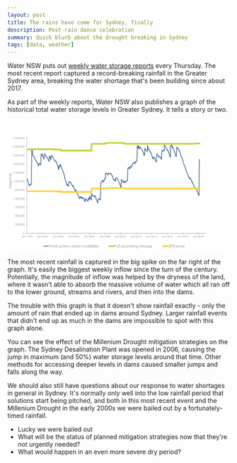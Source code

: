 ```yaml
---
layout: post
title: The rains have come for Sydney, finally
description: Post-rain dance celebration
summary: Quick blurb about the drought breaking in Sydney
tags: [data, weather] 
---
```


Water NSW puts out [weekly water storage reports](https://www.waternsw.com.au/supply/Greater-Sydney/greater-sydneys-dam-levels/weekly-verified-storage-reports) every Thursday. The most recent report captured a record-breaking rainfall in the Greater Sydney area, breaking the water shortage that's been building since about 2017. 

As part of the weekly reports, Water NSW also publishes a graph of the historical total water storage levels in Greater Sydney. It tells a story or two.

![Greater Sydney water storage levels since 1998](/assets/waterNSW.png)

The most recent rainfall is captured in the big spike on the far right of the graph. It's easily the biggest weekly inflow since the turn of the century. Potentially, the magnitude of inflow was helped by the dryness of the land, where it wasn't able to absorb the massive volume of water which all ran off to the lower ground, streams and rivers, and then into the dams.

The trouble with this graph is that it doesn't show rainfall exactly - only the amount of rain that ended up in dams around Sydney. Larger rainfall events that didn't end up as much in the dams are impossible to spot with this graph alone. 

You can see the effect of the Millenium Drought mitigation strategies on the graph. The Sydney Desalination Plant was opened in 2006, causing the jump in maximum (and 50%) water storage levels around that time. Other methods for accessing deeper levels in dams caused smaller jumps and falls along the way.

We should also still have questions about our response to water shortages in general in Sydney. It's normally only well into the low rainfall period that solutions start being pitched, and both in this most recent event and the Millenium Drought in the early 2000s we were bailed out by a fortunately-timed rainfall.

- Lucky we were bailed out
- What will be the status of planned mitigation strategies now that they're not urgently needed?
- What would happen in an even more severe dry period?



